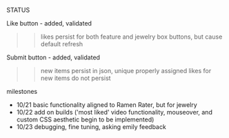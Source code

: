 STATUS

Like button - added, validated
>> likes persist for both feature and jewelry box buttons, but cause default refresh

Submit button - added, validated
>> new items persist in json, unique properly assigned
>> likes for new items do not persist


milestones
- 10/21 basic functionality aligned to Ramen Rater, but for jewelry
- 10/22 add on builds ('most liked' video functionality, mouseover, and custom CSS aesthetic begin to be implemented)
- 10/23 debugging, fine tuning, asking emily feedback